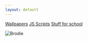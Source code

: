 ```yaml
---
layout: default
---
```



[Wallpapers](wallpapers.html)
[JS Scripts](js-scripts.html)
[Stuff for school](proxy.html)



![Brodie](https://therealbrodie.github.io/assets/images/Brodie.png)










